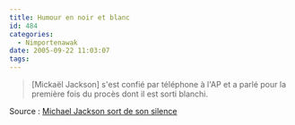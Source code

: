 ```yaml
---
title: Humour en noir et blanc
id: 484
categories:
  - Nimportenawak
date: 2005-09-22 11:03:07
tags:
---
```


> [Mickaël Jackson] s'est confié par téléphone à l'AP et a parlé pour la première fois du procès dont il est sorti blanchi. 

Source&nbsp;: [Michael Jackson sort de son silence](http://fr.news.yahoo.com/050922/64/4lin7.html)